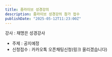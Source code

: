 ```yaml
---
title: 줌라이브 성경강의 
description: 줌라이브 성경강의 참가 접수
publishDate: "2025-05-12T11:23:00Z"
---
```


강사 : 채명은 성경강사

- 주제 : 공지예정
- 신청접수 : 카카오톡 오픈채팅신청(링크 올리겠습니다)

